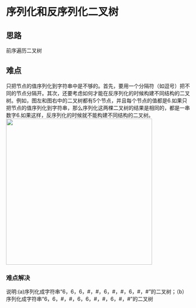 # 序列化和反序列化二叉树
## 思路
前序遍历二叉树
## 难点
只把节点的值序列化到字符串中是不够的。首先，要用一个分隔符（如逗号）把不同的节点分隔开。其次，还要考虑如何才能在反序列化的时候构建不同结构的二叉树。例如，图左和图右中的二叉树都有5个节点，并且每个节点的值都是6.如果只把节点的值序列化到字符串，那么序列化这两棵二叉树的结果是相同的，都是一串数字6.如果这样，反序列化的时候就不能构建不同结构的二叉树。  
<img src="https://github.com/meatball-RUI/DataStructure-and-Algorithm-Offer/blob/main/offer48-deserialize/Screenshot%202024-09-15%20at%2017.07.29.png" width=400px />

### 难点解决
说明:(a)序列化成字符串“6，6，6，#，#，6，#，#，6，#，#”的二叉树；（b）序列化成字符串“6，6，#，#，6，6，#，#，6，#，#”的二叉树  

```java

```
